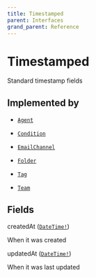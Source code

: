 ```yaml
---
title: Timestamped
parent: Interfaces
grand_parent: Reference
---
```


# Timestamped

Standard timestamp fields

## Implemented by

- <code><a href="/docs/reference/object/agent">Agent</a></code></li>

- <code><a href="/docs/reference/object/condition">Condition</a></code></li>

- <code><a href="/docs/reference/object/email_channel">EmailChannel</a></code></li>

- <code><a href="/docs/reference/object/folder">Folder</a></code></li>

- <code><a href="/docs/reference/object/tag">Tag</a></code></li>

- <code><a href="/docs/reference/object/team">Team</a></code></li>

## Fields

<div class="field-entry ">
  <span id="created_at" class="field-name anchored">createdAt (<code><a href="/docs/reference/scalar/date_time">DateTime!</a></code>)</span>

  <div class="description-wrapper">
   <p>When it was created</p>

  </div>
</div>

<div class="field-entry ">
  <span id="updated_at" class="field-name anchored">updatedAt (<code><a href="/docs/reference/scalar/date_time">DateTime!</a></code>)</span>

  <div class="description-wrapper">
   <p>When it was last updated</p>

  </div>
</div>

